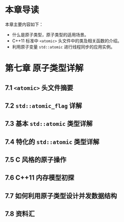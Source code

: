 ﻿# 本章导读 #

本章主要内容如下：

- 什么是原子类型，原子类型的适用场景。
- C++11 标准中 `<atomic>` 头文件中的类及相关函数的介绍。
- 利用原子变量 `std::atomic` 进行线程同步的应用实例。

# 第七章 原子类型详解 #

## 7.1 `<atomic>` 头文件摘要 ##

## 7.2 `std::atomic_flag` 详解 ##

## 7.3 基本 `std::atomic` 类型详解 ##

## 7.4 特化的 `std::atomic` 类型详解 ##

## 7.5 C 风格的原子操作 ##

## 7.6 C++11 内存模型初探 ##

## 7.7 如何利用原子类型设计并发数据结构 ##

## 7.8 资料汇 ##